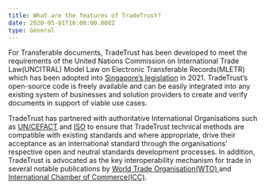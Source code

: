 ```yaml
---
title: What are the features of TradeTrust?
date: 2020-05-01T16:00:00.000Z
type: General
---
```

For Transferable documents, TradeTrust has been developed to meet the requirements of the United Nations Commission on International Trade Law(UNCITRAL) Model Law on Electronic Transferable Records(MLETR) which has been adopted into [Singapore’s legislation](https://www.imda.gov.sg/Content-and-News/Press-Releases-and-Speeches/Press-Releases/2021/Electronic-Transactions-Act-Amended-To-Facilitate-Electronic-Transactions-Providing-Convenience-And-Strengthening-Singapores-Trade-Competitiveness) in 2021. TradeTrust’s open-source code is freely available and can be easily integrated into any existing system of businesses and solution providers to create and verify documents in support of viable use cases. 

TradeTrust has partnered with authoritative International Organisations such as [UN/CEFACT](https://unece.org/sites/default/files/2022-06/010_Verifiable-Credentials-CBT.pdf) and [ISO](https://www.singaporestandardseshop.sg/Product/SSPdtDetail/c0a50e27-fc18-bba7-b34e-3a073d8558b6) to ensure that TradeTrust technical methods are compatible with existing standards and where appropriate, drive their acceptance as an international standard through the organisations’ respective open and neutral standards development processes. In addition, TradeTrust is advocated as the key interoperability mechanism for trade in several notable publications by [World Trade Organisation(WTO) ](https://www.wto.org/english/res_e/publications_e/tradtechpolicyharddigit0422_e.htm)and [International Chamber of Commerce(ICC)](https://iccwbo.org/publication/standards-toolkit-for-cross-border-paperless-trade).